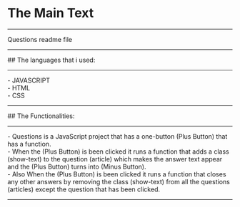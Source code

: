 # The Main Text
<hr>
Questions readme file
<hr>
## The languages that i used:
<hr>
- JAVASCRIPT<br>
- HTML<br>
- CSS<br>
<hr>
## The Functionalities:
<hr>
- Questions is a JavaScript project that has a one-button (Plus Button) that has a function.<br>
- When the (Plus Button) is been clicked it runs a function that adds a class (show-text) to the question (article) which makes the answer text appear and the (Plus Button) turns into (Minus Button).<br>
- Also When the (Plus Button) is been clicked it runs a function that closes any other answers by removing the class (show-text) from all the questions (articles) except the question that has been clicked.<br>
<hr>
